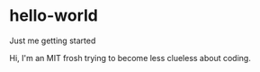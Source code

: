 # hello-world
Just me getting started

Hi, I'm an MIT frosh trying to become less clueless about coding.
